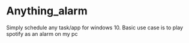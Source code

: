 # Anything_alarm
Simply schedule any task/app for windows 10. Basic use case is to play spotify as an alarm on my pc
